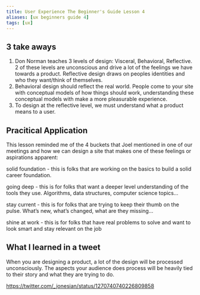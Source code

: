 ```yaml
---
title: User Experience The Beginner's Guide Lesson 4
aliases: [ux beginners guide 4]
tags: [ux]
---
```


## 3 take aways

1.  Don Norman teaches 3 levels of design: Visceral, Behavioral, Reflective.
    2 of these levels are unconscious and drive a lot of the feelings we have towards a product. Reflective design draws on peoples identities and who they want/think of themselves.
2.  Behavioral design should reflect the real world. People come to your site with conceptual models of how things should work, understanding these conceptual models with make a more pleasurable experience.
3.  To design at the reflective level, we must understand what a product means to a user.

## Pracitical Application

This lesson reminded me of the 4 buckets that Joel mentioned in one of our meetings and how we can design a site that makes one of these feelings or aspirations apparent:
  
solid foundation - this is folks that are working on the basics to build a solid career foundation.

going deep - this is for folks that want a deeper level understanding of the tools they use. Algorithms, data structures, computer science topics&#x2026;

stay current - this is for folks that are trying to keep their thumb on the pulse. What&rsquo;s new, what&rsquo;s changed, what are they missing&#x2026;

shine at work - this is for folks that have real problems to solve and want to look smart and stay relevant on the job

## What I learned in a tweet

When you are designing a product, a lot of the design will be processed unconsciously. The aspects your audience does process will be heavily tied to their story and what they are trying to do.
  
https://twitter.com/_jonesian/status/1270740740226809858
